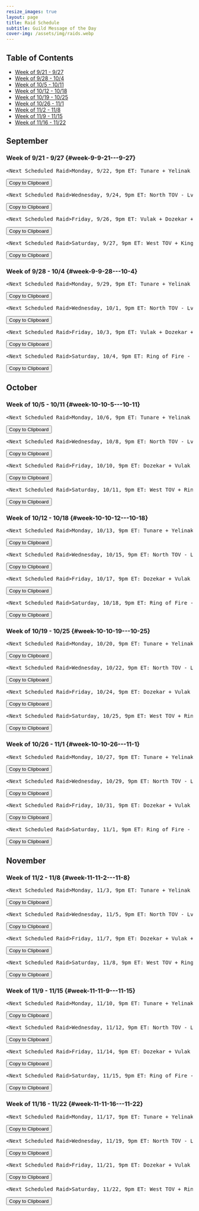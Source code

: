 ```yaml
---
resize_images: true
layout: page
title: Raid Schedule
subtitle: Guild Message of the Day
cover-img: /assets/img/raids.webp
---
```


## Table of Contents

- [Week of 9/21 - 9/27](#week-9-9-21---9-27)
- [Week of 9/28 - 10/4](#week-9-9-28---10-4)
- [Week of 10/5 - 10/11](#week-10-10-5---10-11)
- [Week of 10/12 - 10/18](#week-10-10-12---10-18)
- [Week of 10/19 - 10/25](#week-10-10-19---10-25)
- [Week of 10/26 - 11/1](#week-10-10-26---11-1)
- [Week of 11/2 - 11/8](#week-11-11-2---11-8)
- [Week of 11/9 - 11/15](#week-11-11-9---11-15)
- [Week of 11/16 - 11/22](#week-11-11-16---11-22)

## September


### Week of 9/21 - 9/27 {#week-9-9-21---9-27}

<div class="copy-text-container"><pre class="copy-text-content" id="copy-box-su205qzig">&lt;Next Scheduled Raid&gt;Monday, 9/22, 9pm ET: Tunare + Yelinak + Plane of Fear + HoT - Lv55+ to raid - Join us at FormerGlory.LOL</pre><button class="copy-button" onclick="copyText('copy-box-su205qzig')">Copy to Clipboard</button></div>

<div class="copy-text-container"><pre class="copy-text-content" id="copy-box-qd50tq1s4">&lt;Next Scheduled Raid&gt;Wednesday, 9/24, 9pm ET: North TOV - Lv55+ to raid - Join us at FormerGlory.LOL</pre><button class="copy-button" onclick="copyText('copy-box-qd50tq1s4')">Copy to Clipboard</button></div>

<div class="copy-text-container"><pre class="copy-text-content" id="copy-box-hho3taq0e">&lt;Next Scheduled Raid&gt;Friday, 9/26, 9pm ET: Vulak + Dozekar + Klandi & Zlandi + Sleeper's Tomb - Lv55+ to raid - Join us at FormerGlory.LOL</pre><button class="copy-button" onclick="copyText('copy-box-hho3taq0e')">Copy to Clipboard</button></div>

<div class="copy-text-container"><pre class="copy-text-content" id="copy-box-y9br89f3k">&lt;Next Scheduled Raid&gt;Saturday, 9/27, 9pm ET: West TOV + King Tormax & Vindi + Dain - Lv55+ to raid - Join us at FormerGlory.LOL</pre><button class="copy-button" onclick="copyText('copy-box-y9br89f3k')">Copy to Clipboard</button></div>


### Week of 9/28 - 10/4 {#week-9-9-28---10-4}

<div class="copy-text-container"><pre class="copy-text-content" id="copy-box-4wokspeal">&lt;Next Scheduled Raid&gt;Monday, 9/29, 9pm ET: Tunare + Yelinak + Plane of Fear + HoT - Lv55+ to raid - Join us at FormerGlory.LOL</pre><button class="copy-button" onclick="copyText('copy-box-4wokspeal')">Copy to Clipboard</button></div>

<div class="copy-text-container"><pre class="copy-text-content" id="copy-box-sudg8q6gq">&lt;Next Scheduled Raid&gt;Wednesday, 10/1, 9pm ET: North TOV - Lv55+ to raid - Join us at FormerGlory.LOL</pre><button class="copy-button" onclick="copyText('copy-box-sudg8q6gq')">Copy to Clipboard</button></div>

<div class="copy-text-container"><pre class="copy-text-content" id="copy-box-iytwzuamm">&lt;Next Scheduled Raid&gt;Friday, 10/3, 9pm ET: Vulak + Dozekar + Klandi & Zlandi + Sleeper's Tomb - Lv55+ to raid - Join us at FormerGlory.LOL</pre><button class="copy-button" onclick="copyText('copy-box-iytwzuamm')">Copy to Clipboard</button></div>

<div class="copy-text-container"><pre class="copy-text-content" id="copy-box-rpkop0gt8">&lt;Next Scheduled Raid&gt;Saturday, 10/4, 9pm ET: Ring of Fire - Lv55+ to raid - Join us at FormerGlory.LOL</pre><button class="copy-button" onclick="copyText('copy-box-rpkop0gt8')">Copy to Clipboard</button></div>


## October


### Week of 10/5 - 10/11 {#week-10-10-5---10-11}

<div class="copy-text-container"><pre class="copy-text-content" id="copy-box-fasjy33dz">&lt;Next Scheduled Raid&gt;Monday, 10/6, 9pm ET: Tunare + Yelinak + KT + Plane of Fear + HoT - Lv55+ to raid - Join us at FormerGlory.LOL</pre><button class="copy-button" onclick="copyText('copy-box-fasjy33dz')">Copy to Clipboard</button></div>

<div class="copy-text-container"><pre class="copy-text-content" id="copy-box-1kt763xqj">&lt;Next Scheduled Raid&gt;Wednesday, 10/8, 9pm ET: North TOV - Lv55+ to raid - Join us at FormerGlory.LOL</pre><button class="copy-button" onclick="copyText('copy-box-1kt763xqj')">Copy to Clipboard</button></div>

<div class="copy-text-container"><pre class="copy-text-content" id="copy-box-6y6skq09f">&lt;Next Scheduled Raid&gt;Friday, 10/10, 9pm ET: Dozekar + Vulak + Klandi & Zlandi + AoW - Lv55+ to raid - Join us at FormerGlory.LOL</pre><button class="copy-button" onclick="copyText('copy-box-6y6skq09f')">Copy to Clipboard</button></div>

<div class="copy-text-container"><pre class="copy-text-content" id="copy-box-wucqugfb5">&lt;Next Scheduled Raid&gt;Saturday, 10/11, 9pm ET: West TOV + Ring War + Dain - Lv55+ to raid - Join us at FormerGlory.LOL</pre><button class="copy-button" onclick="copyText('copy-box-wucqugfb5')">Copy to Clipboard</button></div>


### Week of 10/12 - 10/18 {#week-10-10-12---10-18}

<div class="copy-text-container"><pre class="copy-text-content" id="copy-box-06bnm3j5v">&lt;Next Scheduled Raid&gt;Monday, 10/13, 9pm ET: Tunare + Yelinak + KT + Plane of Fear + HoT - Lv55+ to raid - Join us at FormerGlory.LOL</pre><button class="copy-button" onclick="copyText('copy-box-06bnm3j5v')">Copy to Clipboard</button></div>

<div class="copy-text-container"><pre class="copy-text-content" id="copy-box-umq64j4hd">&lt;Next Scheduled Raid&gt;Wednesday, 10/15, 9pm ET: North TOV - Lv55+ to raid - Join us at FormerGlory.LOL</pre><button class="copy-button" onclick="copyText('copy-box-umq64j4hd')">Copy to Clipboard</button></div>

<div class="copy-text-container"><pre class="copy-text-content" id="copy-box-61mz47pmc">&lt;Next Scheduled Raid&gt;Friday, 10/17, 9pm ET: Dozekar + Vulak + AoW + Sleeper's Tomb - Lv55+ to raid - Join us at FormerGlory.LOL</pre><button class="copy-button" onclick="copyText('copy-box-61mz47pmc')">Copy to Clipboard</button></div>

<div class="copy-text-container"><pre class="copy-text-content" id="copy-box-otl71bvk1">&lt;Next Scheduled Raid&gt;Saturday, 10/18, 9pm ET: Ring of Fire - Lv55+ to raid - Join us at FormerGlory.LOL</pre><button class="copy-button" onclick="copyText('copy-box-otl71bvk1')">Copy to Clipboard</button></div>


### Week of 10/19 - 10/25 {#week-10-10-19---10-25}

<div class="copy-text-container"><pre class="copy-text-content" id="copy-box-a4am2msqo">&lt;Next Scheduled Raid&gt;Monday, 10/20, 9pm ET: Tunare + Yelinak + KT + Plane of Fear + HoT - Lv55+ to raid - Join us at FormerGlory.LOL</pre><button class="copy-button" onclick="copyText('copy-box-a4am2msqo')">Copy to Clipboard</button></div>

<div class="copy-text-container"><pre class="copy-text-content" id="copy-box-60gjktgjp">&lt;Next Scheduled Raid&gt;Wednesday, 10/22, 9pm ET: North TOV - Lv55+ to raid - Join us at FormerGlory.LOL</pre><button class="copy-button" onclick="copyText('copy-box-60gjktgjp')">Copy to Clipboard</button></div>

<div class="copy-text-container"><pre class="copy-text-content" id="copy-box-6sdoaft09">&lt;Next Scheduled Raid&gt;Friday, 10/24, 9pm ET: Dozekar + Vulak + AoW + Sleeper's Tomb - Lv55+ to raid - Join us at FormerGlory.LOL</pre><button class="copy-button" onclick="copyText('copy-box-6sdoaft09')">Copy to Clipboard</button></div>

<div class="copy-text-container"><pre class="copy-text-content" id="copy-box-54ln33ci0">&lt;Next Scheduled Raid&gt;Saturday, 10/25, 9pm ET: West TOV + Ring War + Dain - Lv55+ to raid - Join us at FormerGlory.LOL</pre><button class="copy-button" onclick="copyText('copy-box-54ln33ci0')">Copy to Clipboard</button></div>


### Week of 10/26 - 11/1 {#week-10-10-26---11-1}

<div class="copy-text-container"><pre class="copy-text-content" id="copy-box-ru2nbmx9j">&lt;Next Scheduled Raid&gt;Monday, 10/27, 9pm ET: Tunare + Yelinak + KT + Plane of Fear + HoT - Lv55+ to raid - Join us at FormerGlory.LOL</pre><button class="copy-button" onclick="copyText('copy-box-ru2nbmx9j')">Copy to Clipboard</button></div>

<div class="copy-text-container"><pre class="copy-text-content" id="copy-box-a4pl1gdpm">&lt;Next Scheduled Raid&gt;Wednesday, 10/29, 9pm ET: North TOV - Lv55+ to raid - Join us at FormerGlory.LOL</pre><button class="copy-button" onclick="copyText('copy-box-a4pl1gdpm')">Copy to Clipboard</button></div>

<div class="copy-text-container"><pre class="copy-text-content" id="copy-box-ifg46wu2c">&lt;Next Scheduled Raid&gt;Friday, 10/31, 9pm ET: Dozekar + Vulak + AoW + Sleeper's Tomb - Lv55+ to raid - Join us at FormerGlory.LOL</pre><button class="copy-button" onclick="copyText('copy-box-ifg46wu2c')">Copy to Clipboard</button></div>

<div class="copy-text-container"><pre class="copy-text-content" id="copy-box-q8xfin2c7">&lt;Next Scheduled Raid&gt;Saturday, 11/1, 9pm ET: Ring of Fire - Lv55+ to raid - Join us at FormerGlory.LOL</pre><button class="copy-button" onclick="copyText('copy-box-q8xfin2c7')">Copy to Clipboard</button></div>


## November


### Week of 11/2 - 11/8 {#week-11-11-2---11-8}

<div class="copy-text-container"><pre class="copy-text-content" id="copy-box-fr1ebbc5t">&lt;Next Scheduled Raid&gt;Monday, 11/3, 9pm ET: Tunare + Yelinak + KT + Plane of Fear + HoT - Lv55+ to raid - Join us at FormerGlory.LOL</pre><button class="copy-button" onclick="copyText('copy-box-fr1ebbc5t')">Copy to Clipboard</button></div>

<div class="copy-text-container"><pre class="copy-text-content" id="copy-box-lu9cynhcw">&lt;Next Scheduled Raid&gt;Wednesday, 11/5, 9pm ET: North TOV - Lv55+ to raid - Join us at FormerGlory.LOL</pre><button class="copy-button" onclick="copyText('copy-box-lu9cynhcw')">Copy to Clipboard</button></div>

<div class="copy-text-container"><pre class="copy-text-content" id="copy-box-u3jlamlal">&lt;Next Scheduled Raid&gt;Friday, 11/7, 9pm ET: Dozekar + Vulak + AoW + Sleeper's Tomb - Lv55+ to raid - Join us at FormerGlory.LOL</pre><button class="copy-button" onclick="copyText('copy-box-u3jlamlal')">Copy to Clipboard</button></div>

<div class="copy-text-container"><pre class="copy-text-content" id="copy-box-b6mkbzsqb">&lt;Next Scheduled Raid&gt;Saturday, 11/8, 9pm ET: West TOV + Ring War + Dain - Lv55+ to raid - Join us at FormerGlory.LOL</pre><button class="copy-button" onclick="copyText('copy-box-b6mkbzsqb')">Copy to Clipboard</button></div>


### Week of 11/9 - 11/15 {#week-11-11-9---11-15}

<div class="copy-text-container"><pre class="copy-text-content" id="copy-box-icqm1iz8u">&lt;Next Scheduled Raid&gt;Monday, 11/10, 9pm ET: Tunare + Yelinak + KT + Plane of Fear + HoT - Lv55+ to raid - Join us at FormerGlory.LOL</pre><button class="copy-button" onclick="copyText('copy-box-icqm1iz8u')">Copy to Clipboard</button></div>

<div class="copy-text-container"><pre class="copy-text-content" id="copy-box-kcpd36dq0">&lt;Next Scheduled Raid&gt;Wednesday, 11/12, 9pm ET: North TOV - Lv55+ to raid - Join us at FormerGlory.LOL</pre><button class="copy-button" onclick="copyText('copy-box-kcpd36dq0')">Copy to Clipboard</button></div>

<div class="copy-text-container"><pre class="copy-text-content" id="copy-box-111nrngo8">&lt;Next Scheduled Raid&gt;Friday, 11/14, 9pm ET: Dozekar + Vulak + AoW + Sleeper's Tomb - Lv55+ to raid - Join us at FormerGlory.LOL</pre><button class="copy-button" onclick="copyText('copy-box-111nrngo8')">Copy to Clipboard</button></div>

<div class="copy-text-container"><pre class="copy-text-content" id="copy-box-u5ty1j0gr">&lt;Next Scheduled Raid&gt;Saturday, 11/15, 9pm ET: Ring of Fire - Lv55+ to raid - Join us at FormerGlory.LOL</pre><button class="copy-button" onclick="copyText('copy-box-u5ty1j0gr')">Copy to Clipboard</button></div>


### Week of 11/16 - 11/22 {#week-11-11-16---11-22}

<div class="copy-text-container"><pre class="copy-text-content" id="copy-box-hi129mo71">&lt;Next Scheduled Raid&gt;Monday, 11/17, 9pm ET: Tunare + Yelinak + KT + Plane of Fear + HoT - Lv55+ to raid - Join us at FormerGlory.LOL</pre><button class="copy-button" onclick="copyText('copy-box-hi129mo71')">Copy to Clipboard</button></div>

<div class="copy-text-container"><pre class="copy-text-content" id="copy-box-wje2ikdvs">&lt;Next Scheduled Raid&gt;Wednesday, 11/19, 9pm ET: North TOV - Lv55+ to raid - Join us at FormerGlory.LOL</pre><button class="copy-button" onclick="copyText('copy-box-wje2ikdvs')">Copy to Clipboard</button></div>

<div class="copy-text-container"><pre class="copy-text-content" id="copy-box-e64h29nd5">&lt;Next Scheduled Raid&gt;Friday, 11/21, 9pm ET: Dozekar + Vulak + AoW + Sleeper's Tomb - Lv55+ to raid - Join us at FormerGlory.LOL</pre><button class="copy-button" onclick="copyText('copy-box-e64h29nd5')">Copy to Clipboard</button></div>

<div class="copy-text-container"><pre class="copy-text-content" id="copy-box-8ypvh2fk5">&lt;Next Scheduled Raid&gt;Saturday, 11/22, 9pm ET: West TOV + Ring War + Dain - Lv55+ to raid - Join us at FormerGlory.LOL</pre><button class="copy-button" onclick="copyText('copy-box-8ypvh2fk5')">Copy to Clipboard</button></div>


